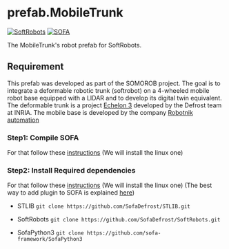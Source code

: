 # prefab.MobileTrunk
[![SoftRobots](https://img.shields.io/badge/SoftRobots-on_github-orange.svg)](https://github.com/SofaDefrost) 
[![SOFA](https://img.shields.io/badge/SOFA-on_github-blue.svg)](https://github.com/sofa-framework)


The MobileTrunk's robot prefab for SoftRobots. 


## Requirement
This prefab was developed as part of the SOMOROB project. The goal is to integrate a
deformable robotic trunk (softrobot) on a 4-wheeled mobile robot base equipped with 
a LIDAR and to develop its digital twin equivalent. The deformable trunk is a project
[Echelon 3](https://www.inria.fr/en/interface-inria-centre-university-lille-demonstration-space)
developed by the Defrost team at INRIA. The mobile base is developed by the company
[Robotnik automation](https://robotnik.eu/)

### Step1: Compile SOFA
For that follow these [instructions]() (We will install the linux one)

### Step2: Install Required dependencies
For that follow these [instructions]() (We will install the linux one)
(The best way to add plugin to SOFA is explained [here]())

- STLIB
    `git clone https://github.com/SofaDefrost/STLIB.git`

- SoftRobots
    `git clone https://github.com/SofaDefrost/SoftRobots.git`

- SofaPython3
    `git clone https://github.com/sofa-framework/SofaPython3`
